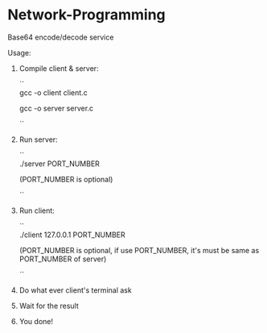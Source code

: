 # Network-Programming
Base64 encode/decode service

Usage:
1. Compile client & server:  

	``  
    gcc -o client client.c  

    gcc -o server server.c  

    ``
2. Run server:  

	``  
    ./server PORT_NUMBER  

    (PORT_NUMBER is optional)  

    ``
3. Run client:  

	``  
    ./client 127.0.0.1 PORT_NUMBER  

    (PORT_NUMBER is optional, if use PORT_NUMBER, it's must be same as PORT_NUMBER of server)  
    
    ``
4. Do what ever client's terminal ask
5. Wait for the result
6. You done!

